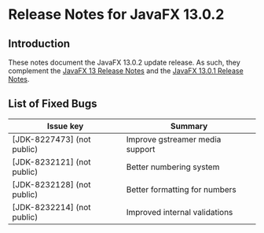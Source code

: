 # Release Notes for JavaFX 13.0.2

## Introduction

These notes document the JavaFX 13.0.2 update release. As such, they complement
the [JavaFX 13 Release Notes](https://github.com/javafxports/openjdk-jfx/blob/jfx-13/doc-files/release-notes-13.md)
and the [JavaFX 13.0.1 Release Notes](https://github.com/javafxports/openjdk-jfx/blob/jfx-13/doc-files/release-notes-13.0.1.md).

## List of Fixed Bugs

Issue key|Summary
---------|-------
[JDK-8227473] (not public)|Improve gstreamer media support
[JDK-8232121] (not public)|Better numbering system
[JDK-8232128] (not public)|Better formatting for numbers
[JDK-8232214] (not public)|Improved internal validations
